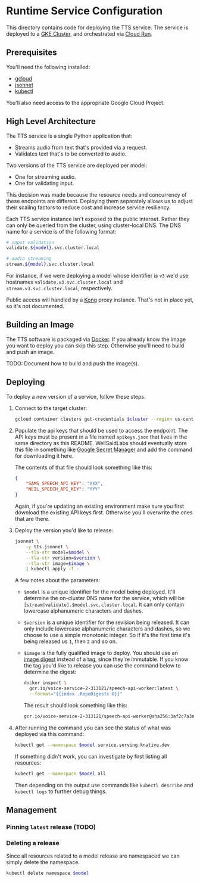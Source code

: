 # Runtime Service Configuration

This directory contains code for deploying the TTS service. The service is
deployed to a [GKE Cluster](https://cloud.google.com/kubernetes-engine),
and orchestrated via [Cloud Run](https://cloud.google.com/run).

## Prerequisites

You'll need the following installed:

- [gcloud](https://cloud.google.com/sdk/docs/quickstart)
- [jsonnet](https://github.com/google/jsonnet#packages)
- [kubectl](https://kubernetes.io/docs/tasks/tools/)

You'll also need access to the appropriate Google Cloud Project.

## High Level Architecture

The TTS service is a single Python application that:

- Streams audio from text that's provided via a request.
- Validates text that's to be converted to audio.

Two versions of the TTS service are deployed per model:

- One for streaming audio.
- One for validating input.

This decision was made because the resource needs and concurrency of these
endpoints are different. Deploying them separately allows us to adjust
their scaling factors to reduce cost and increase service resiliency.

Each TTS service instance isn't exposed to the public internet. Rather they
can only be queried from the cluster, using cluster-local DNS. The
DNS name for a service is of the following format:

```bash
# input validation
validate.${model}.svc.cluster.local

# audio streaming
stream.${model}.svc.cluster.local
```

For instance, if we were deploying a model whose identifier is `v3` we'd use
hostnames `validate.v3.svc.cluster.local` and `stream.v3.svc.cluster.local`,
respectively.

Public access will handled by a [Kong](https://konghq.com/) proxy instance.
That's not in place yet, so it's not documented.

## Building an Image

The TTS software is packaged via [Docker](https://docker.com). If
you already know the image you want to deploy you can skip this step.
Otherwise you'll need to build and push an image.

TODO: Document how to build and push the image(s).

## Deploying

To deploy a new version of a service, follow these steps:

1. Connect to the target cluster:

    ```bash
    gcloud container clusters get-credentials $cluster --region us-central1
    ```

1. Populate the api keys that should be used to access the endpoint.
   The API keys must be present in a file named `apikeys.json` that lives
   in the same directory as this README. WellSaidLabs should eventually store
   this file in something like [Google Secret Manager](https://cloud.google.com/secret-manager)
   and add the command for downloading it here.

   The contents of that file should look something like this:

    ```json
    {
        "SAMS_SPEECH_API_KEY": "XXX",
        "NEIL_SPEECH_API_KEY": "YYY"
    }
    ```

    Again, if you're updating an existing environment make sure you first download the
    existing API keys first. Otherwise you'll overwrite the ones that are there.

1. Deploy the version you'd like to release:

    ```bash
    jsonnet \
        -y tts.jsonnet \
        --tla-str model=$model \
        --tla-str version=$version \
        --tla-str image=$image \
        | kubectl apply -f -
    ```

    A few notes about the parameters:

    - `$model` is a unique identifier for the model being deployed. It'll
      determine the on-cluster DNS name for the service, which will be
      `[stream|validate].$model.svc.cluster.local`. It can only contain
      lowercase alphanumeric characters and dashes.

    - `$version` is a unique identifier for the revision being released.
      It can only include lowercase alphanumeric characters and dashes,
      so we choose to use a simple monotonic integer. So if it's the first
      time it's being released us `1`, then `2` and so on.

    - `$image` is the fully qualified image to deploy. You should use an
      [image digest](https://cloud.google.com/architecture/using-container-images)
      instead of a tag, since they're immutable. If you know the tag you'd
      like to release you can use the command below to determine the
      digest:

      ```bash
      docker inspect \
        gcr.io/voice-service-2-313121/speech-api-worker:latest \
        --format="{{index .RepoDigests 0}}"
      ```

      The result should look something like this:

      ```bash
      gcr.io/voice-service-2-313121/speech-api-worker@sha256:3af2c7a3a88806e0ff5e5c0659ab6a97c42eba7f6e5d61e33dbc9244163e17d3
      ```

1. After running the command you can see the status of what was deployed via
   this command:

    ```bash
    kubectl get --namespace $model service.serving.knative.dev
    ```

    If something didn't work, you can investigate by first listing all
    resources:

    ```bash
    kubectl get --namespace $model all
    ```

    Then depending on the output use commands like `kubectl describe`
    and `kubectl logs` to further debug things.


## Management

### Pinning `latest` release (TODO)

### Deleting a release

Since all resources related to a model release are namespaced we can simply
delete the namespace.

```bash
kubectl delete namespace $model
```
